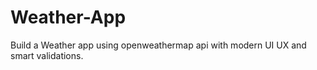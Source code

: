 # Weather-App
Build a Weather app using openweathermap api with modern UI UX and smart validations.
